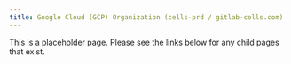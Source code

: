 ```yaml
---
title: Google Cloud (GCP) Organization (cells-prd / gitlab-cells.com)
---
```


This is a placeholder page. Please see the links below for any child pages that exist.
